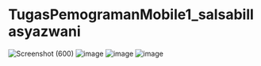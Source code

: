 # TugasPemogramanMobile1_salsabillasyazwani
![Screenshot (600)](https://github.com/user-attachments/assets/a51ee08d-2d75-4584-bb69-d871d47f68fa)
![image](https://github.com/user-attachments/assets/f47d5432-cbc8-41ed-95c2-3d8d6d6cbf96)
![image](https://github.com/user-attachments/assets/e64d9a11-2d97-417f-9ebc-f7a63c6b317a)
![image](https://github.com/user-attachments/assets/c964037f-f011-4736-8493-ec00e755af07)
